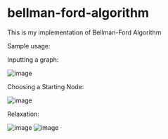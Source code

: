 # bellman-ford-algorithm
This is my implementation of Bellman-Ford Algorithm

Sample usage:


Inputting a graph:

![image](https://github.com/davidkingroderos/bellman-ford-algorithm/assets/75028710/6445be0d-469b-4a5d-b313-0e100e70c680)


Choosing a Starting Node:

![image](https://github.com/davidkingroderos/bellman-ford-algorithm/assets/75028710/7bf9a41b-db6c-47ae-a8b5-8c93fc731dae)


Relaxation:

![image](https://github.com/davidkingroderos/bellman-ford-algorithm/assets/75028710/c85d8697-b370-4517-a56b-005bc2dfb74f)
![image](https://github.com/davidkingroderos/bellman-ford-algorithm/assets/75028710/25eb3c8b-e879-41fd-854e-c7b09cf7c6d9)
